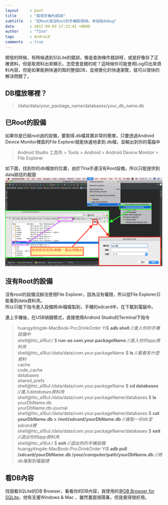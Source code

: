 ```yaml
---
layout     : post
title      : "取得手機內部DB"
subtitle   : "從Root或沒Root的手機取得DB，來協助debug"
date       : 2017-04-03 17:23:41 +0800
author     : "TIna"
tags       : Android
comments   : true
---
```


開發的時候，有時候遇到SQLite的錯誤，像是查詢條件錯誤呀，或是好像存了正確資料，但是取資料出來顯示，怎麼會是錯的呢？這時候你可能會用Log印出來資料內容，但是如果能夠快速的取的整個DB，並視覺化的快速瀏覽，就可以很快的解決問題了。

## DB檔放哪裡？
> /data/data/your_package_name/databases/your_db_name.db

## 已Root的設備
如果你是已經root過的設備，要取得.db檔其實非常的簡單，只要透過Android Device Monitor裡面的File Explorer就能快速地拿到.db檔，並輸出到你的電腦中

> Android Studio 工具列 > Tools > Android > Android Device Monitor > File Explorer

如下圖，找到你的db檔放的位置，由於TIna手邊沒有Root設備，所以只能提供到data路徑的截圖
[![file_explorer](https://github.com/t79111222/t79111222.github.io/blob/master/images/2017/04/file_explorer.png?raw=true)](https://github.com/t79111222/t79111222.github.io/blob/master/images/2017/04/file_explorer.png?raw=true)

## 沒有Root的設備
沒有root的設備沒辦法使用File Explorer，因為沒有權限，所以從File Explorer只能看到data資料夾。  
所以只能下指令進入設備將db檔複製到，手機的sdcard中，在下載到電腦中。

連上手機後，在USB偵錯模式，直接使用Android Studio的Terminal下指令
>huangyitingde-MacBook-Pro:DrinkOrder Yi$ **adb shell** _//進入你的手機設備中_    
>shell@htc_a16ul:/ $ **run-as com.your.packageName** _//進入你的app資料夾_  
>shell@htc_a16ul:/data/data/com.your.packageName $ **ls** _//看看有什麼資料_  
>cache  
>code_cache  
>databases  
>shared_prefs  
>shell@htc_a16ul:/data/data/com.your.packageName $ **cd databases** _//進入databases資料夾_  
>shell@htc_a16ul:/data/data/com.your.packageName/databases $ **ls**  
>yourDbName.db  
>yourDbName.db-journal  
>shell@htc_a16ul:/data/data/com.your.packageName/databases $ **cat yourDbName.db > /mnt/sdcard/yourDbName.db** _//複製一份db至sdcard裡_   
>shell@htc_a16ul:/data/data/com.your.packageName/databases $ **exit** _//退出你的app資料夾_  
>shell@htc_a16ul:/ $ **exit** _//退出你的手機設備_  
>huangyitingde-MacBook-Pro:DrinkOrder Yi$ **adb pull /sdcard/yourDbName.db /your/computer/path/yourDbName.db** _//將db複製到電腦裡_   

## 看DB內容
找個看SQLite的DB Browser，看看你的DB內容，我使用的是[DB Browser for SQLite](http://sqlitebrowser.org/)，他有支援Windows & Mac ，雖然畫面很陽春，但我覺得很好用。
